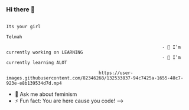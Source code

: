 ###                                                                        Hi there 👋
                                                                          Its your girl
                                                                             Telmah

                                                               - 🔭 I’m currently working on LEARNING
                                                               - 🌱 I’m currently learning ALOT

                                       https://user-images.githubusercontent.com/82346268/132533837-94c7425a-1655-48c7-923e-e8b139534d7d.mp4


- 💬 Ask me about feminism
- ⚡ Fun fact: You are here cause you code!
-->
